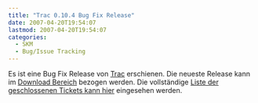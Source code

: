 ```yaml
---
title: "Trac 0.10.4 Bug Fix Release"
date: 2007-04-20T19:54:07
lastmod: 2007-04-20T19:54:07
categories:
  - SKM
  - Bug/Issue Tracking
---
```

Es ist eine Bug Fix Release von [Trac](http://trac.edgewall.com "Trac") erschienen. Die neueste Release 
kann im [Download Bereich]( http://trac.edgewall.org/wiki/TracDownload "Download Bereich") bezogen werden. Die vollständige 
[Liste der geschlossenen Tickets kann hier](http://trac.edgewall.org/query?status=closed&milestone=0.10.4 "Liste der geschlossenen Tickets kann hier") eingesehen werden.
